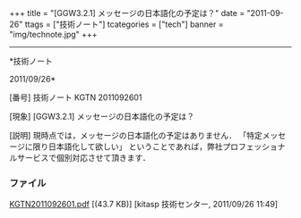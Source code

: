﻿+++
title = "[GGW3.2.1] メッセージの日本語化の予定は？"
date = "2011-09-26"
ttags = ["技術ノート"]
tcategories = ["tech"]
banner = "img/technote.jpg"
+++

-----------------------------------------------------------------------------------------------------------------------------

*技術ノート

2011/09/26*


[番号]
技術ノート KGTN 2011092601

[現象]
[GGW3.2.1] メッセージの日本語化の予定は？

[説明]
現時点では，メッセージの日本語化の予定はありません．
「特定メッセージに限り日本語化して欲しい」
ということであれば，弊社プロフェッショナルサービスで個別対応させて頂きます．


### ファイル

 
 


[KGTN2011092601.pdf](http://techreport.kitasp.net/attachments/download/639/KGTN2011092601.pdf)
 [(43.7 KB)] [kitasp 技術センター, 2011/09/26
11:49]


 


 

